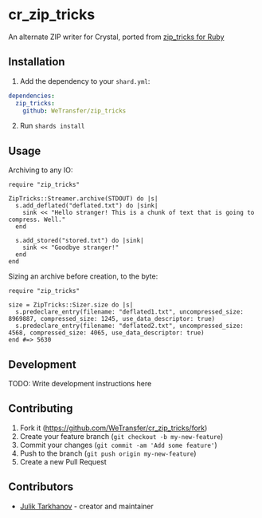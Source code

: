 # cr_zip_tricks

An alternate ZIP writer for Crystal, ported from [zip_tricks for Ruby](https://github.com/WeTransfer/zip_tricks)

## Installation

1. Add the dependency to your `shard.yml`:
```yaml
dependencies:
  zip_tricks:
    github: WeTransfer/zip_tricks
```
2. Run `shards install`

## Usage

Archiving to any IO:

```crystal
require "zip_tricks"

ZipTricks::Streamer.archive(STDOUT) do |s|
  s.add_deflated("deflated.txt") do |sink|
    sink << "Hello stranger! This is a chunk of text that is going to compress. Well."
  end

  s.add_stored("stored.txt") do |sink|
    sink << "Goodbye stranger!"
  end
end

```

Sizing an archive before creation, to the byte:

```crystal
require "zip_tricks"

size = ZipTricks::Sizer.size do |s|
  s.predeclare_entry(filename: "deflated1.txt", uncompressed_size: 8969887, compressed_size: 1245, use_data_descriptor: true)
  s.predeclare_entry(filename: "deflated2.txt", uncompressed_size: 4568, compressed_size: 4065, use_data_descriptor: true)
end #=> 5630
```

## Development

TODO: Write development instructions here

## Contributing

1. Fork it (<https://github.com/WeTransfer/cr_zip_tricks/fork>)
2. Create your feature branch (`git checkout -b my-new-feature`)
3. Commit your changes (`git commit -am 'Add some feature'`)
4. Push to the branch (`git push origin my-new-feature`)
5. Create a new Pull Request

## Contributors

- [Julik Tarkhanov](https://github.com/julik) - creator and maintainer
